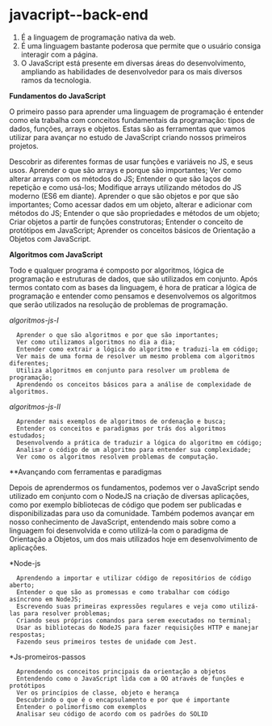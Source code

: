 # javacript--back-end


1. É a linguagem de programação nativa da web.
2. É uma linguagem bastante poderosa que permite que o usuário consiga interagir com a página.
3. O JavaScript está presente em diversas áreas do desenvolvimento, ampliando as habilidades de desenvolvedor para os mais diversos ramos da tecnologia.


**Fundamentos do JavaScript**

O primeiro passo para aprender uma linguagem de programação é entender como ela trabalha com conceitos fundamentais da programação: 
tipos de dados, funções, arrays e objetos. Estas são as ferramentas que vamos utilizar para avançar no estudo de JavaScript criando 
nossos primeiros projetos.

Descobrir as diferentes formas de usar funções e variáveis no JS, e seus usos.
Aprender o que são arrays e porque são importantes;
Ver como alterar arrays com os métodos do JS;
Entender o que são laços de repetição e como usá-los;
Modifique arrays utilizando métodos do JS moderno (ES6 em diante).
Aprender o que são objetos e por que são importantes;
Como acessar dados em um objeto, alterar e adicionar com métodos do JS;
Entender o que são propriedades e métodos de um objeto;
Criar objetos a partir de funções construtoras;
Entender o conceito de protótipos em JavaScript;
Aprender os conceitos básicos de Orientação a Objetos com JavaScript.


**Algoritmos com JavaScript**

Todo e qualquer programa é composto por algoritmos, lógica de programação e estruturas de dados, que são utilizados em conjunto. 
Após termos contato com as bases da linguagem, é hora de praticar a lógica de programação e entender como pensamos e desenvolvemos os algoritmos que serão utilizados na resolução de problemas de programação.

*algoritmos-js-I*

      Aprender o que são algoritmos e por que são importantes;
      Ver como utilizamos algoritmos no dia a dia;
      Entender como extrair a lógica do algoritmo e traduzi-la em código;
      Ver mais de uma forma de resolver um mesmo problema com algoritmos diferentes;
      Utiliza algoritmos em conjunto para resolver um problema de programação;
      Aprendendo os conceitos básicos para a análise de complexidade de algoritmos.
      
*algoritmos-js-II*

      Aprender mais exemplos de algoritmos de ordenação e busca;
      Entender os conceitos e paradigmas por trás dos algoritmos estudados;
      Desenvolvendo a prática de traduzir a lógica do algoritmo em código;
      Analisar o código de um algoritmo para entender sua complexidade;
      Ver como os algoritmos resolvem problemas de computação.
      
      
**Avançando com ferramentas e paradigmas

Depois de aprendermos os fundamentos, podemos ver o JavaScript sendo utilizado em conjunto com o NodeJS na criação de diversas aplicações, como por exemplo bibliotecas de código que podem ser publicadas e disponibilizadas para uso da comunidade. Também podemos avançar em nosso conhecimento de JavaScript, entendendo mais sobre como a linguagem foi desenvolvida e como utilizá-la com o paradigma de Orientação a Objetos, um dos mais utilizados hoje em desenvolvimento de aplicações.

*Node-js

      Aprendendo a importar e utilizar código de repositórios de código aberto;
      Entender o que são as promessas e como trabalhar com código asíncrono em NodeJS;
      Escrevendo suas primeiras expressões regulares e veja como utilizá-las para resolver problemas;
      Criando seus próprios comandos para serem executados no terminal;
      Usar as bibliotecas do NodeJS para fazer requisições HTTP e manejar respostas;
      Fazendo seus primeiros testes de unidade com Jest.
     
*Js-promeiros-passos

      Aprendendo os conceitos principais da orientação a objetos
      Entendendo como o JavaScript lida com a OO através de funções e protótipos
      Ver os princípios de classe, objeto e herança
      Descubrindo o que é o encapsulamento e por que é importante
      Entender o polimorfismo com exemplos
      Analisar seu código de acordo com os padrões do SOLID
